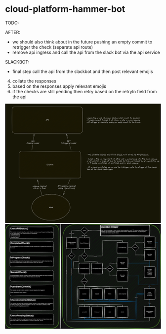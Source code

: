 # cloud-platform-hammer-bot

TODO: 

AFTER:
- we should also think about in the future pushing an empty commit to retrigger the check (separate api route)
- remove api ingress and call the api from the slack bot via the api service

SLACKBOT:
- final step call the api from the slackbot and then post relevant emojis

4. collate the responses
5. based on the responses apply relevant emojis
6. if the checks are still pending then retry based on the retryIn field from the api

![api diagram](./images/api_diagram.png)
![Go diagram](./images/go_diagram.png)

